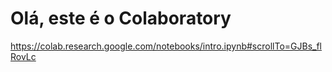 # Olá, este é o Colaboratory
https://colab.research.google.com/notebooks/intro.ipynb#scrollTo=GJBs_flRovLc

